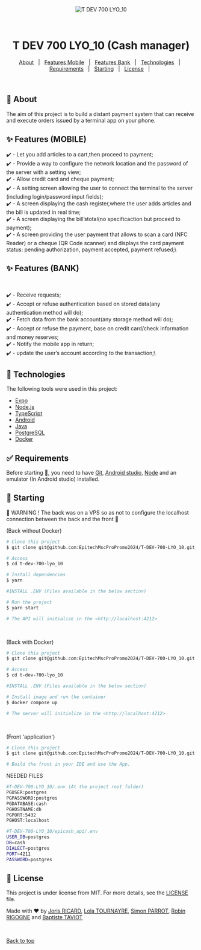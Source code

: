 <div align="center" id="top"> 
  <img src="./.github/app.gif" alt="T DEV 700 LYO_10" />

  &#xa0;

  <!-- <a href="https://tdev700lyo_10.netlify.app">Demo</a> -->
</div>

<h1 align="center">T DEV 700 LYO_10 (Cash manager)</h1>


<!-- Status -->

<!-- <h4 align="center"> 
	🚧  T DEV 700 LYO_10 🚀 Under construction...  🚧
</h4> 

<hr> -->

<p align="center">
  <a href="#dart-about">About</a> &#xa0; | &#xa0; 
  <a href="#sparkles-features-mobile">Features Mobile</a> &#xa0; | &#xa0;
  <a href="#sparkles-features-bank">Features Bank</a> &#xa0; | &#xa0;
  <a href="#rocket-technologies">Technologies</a> &#xa0; | &#xa0;
  <a href="#white_check_mark-requirements">Requirements</a> &#xa0; | &#xa0;
  <a href="#checkered_flag-starting">Starting</a> &#xa0; | &#xa0;
  <a href="#memo-license">License</a> &#xa0; | &#xa0;
</p>

<br>

## :dart: About ##

The aim of this project is to build a distant payment system that can receive and execute orders issued by
a terminal app on your phone.

## :sparkles: Features (MOBILE) ##

:heavy_check_mark: - Let you add articles to a cart,then proceed to payment;\
:heavy_check_mark: - Provide a way to configure the network location and the password of the server with a setting view;\
:heavy_check_mark: - Allow credit card and cheque payment;\
:heavy_check_mark: - A setting screen allowing the user to connect the terminal to the server (including login/password input fields);\
:heavy_check_mark: - A screen displaying the cash register,where the user adds articles and the bill is updated in real time;\
:heavy_check_mark: - A screen displaying the bill’stotal(no specificaction but proceed to payment);\
:heavy_check_mark: - A screen providing the user payment that allows to scan a card (NFC Reader) or a cheque (QR Code scanner) and displays the card payment status: pending authorization, payment accepted, payment refused;\

## :sparkles: Features (BANK) ##
<br>

:heavy_check_mark: - Receive requests;\
:heavy_check_mark: - Accept or refuse authentication based on stored data(any authentication method will do);\
:heavy_check_mark: - Fetch data from the bank account(any storage method will do);\
:heavy_check_mark: - Accept or refuse the payment, base on credit card/check information and money reserves;\
:heavy_check_mark: - Notify the mobile app in return;\
:heavy_check_mark: - update the user’s account according to the transaction;\


## :rocket: Technologies ##

The following tools were used in this project:

- [Expo](https://expo.io/)
- [Node.js](https://nodejs.org/en/)
- [TypeScript](https://www.typescriptlang.org/)
- [Android](https://www.android.com/intl/fr_fr/android-13/)
- [Java](https://www.java.com/fr/)
- [PostgreSQL](https://www.postgresql.org/)
- [Docker](https://www.docker.com/)

## :white_check_mark: Requirements ##

Before starting :checkered_flag:, you need to have [Git](https://git-scm.com), [Android studio](https://developer.android.com/?hl=fr), [Node](https://nodejs.org/en/) and an emulator (In Android studio) installed.

## :checkered_flag: Starting ##

:rotating_light: WARNING ! The back was on a VPS so as not to configure the localhost connection between the back and the front :rotating_light:

(Back without Docker)

```bash 
# Clone this project
$ git clone git@github.com:EpitechMscProPromo2024/T-DEV-700-LYO_10.git

# Access
$ cd t-dev-700-lyo_10

# Install dependencies
$ yarn

#INSTALL .ENV (Files available in the below section) 

# Run the project
$ yarn start

# The API will initialize in the <http://localhost:4212>
```
<br>

(Back with Docker)
```bash
# Clone this project
$ git clone git@github.com:EpitechMscProPromo2024/T-DEV-700-LYO_10.git

# Access
$ cd t-dev-700-lyo_10

#INSTALL .ENV (Files available in the below section) 

# Install image and run the container
$ docker compose up

# The server will initialize in the <http://localhost:4212>
```
<br>

(Front 'application')

```bash 
# Clone this project
$ git clone git@github.com:EpitechMscProPromo2024/T-DEV-700-LYO_10.git

# Build the front in your IDE and use the App.
```

NEEDED FILES 
<br>

```bash
#T-DEV-700-LYO_10/.env (At the project root folder)
PGUSER:postgres
PGPASSWORD:postgres
PGDATABASE:cash
PGHOSTNAME:db
PGPORT:5432
PGHOST:localhost
```


```bash
#T-DEV-700-LYO_10/epicash_api/.env
USER_DB=postgres
DB=cash
DIALECT=postgres
PORT=4211
PASSWORD=postgres
```

## :memo: License ##

This project is under license from MIT. For more details, see the [LICENSE](LICENSE.md) file.


Made with :heart: by <a href="https://github.com/jojoricard" target="_blank">Joris RICARD</a>, <a href="https://github.com/ltournayre" target="_blank">Lola TOURNAYRE</a>, <a href="https://github.com/SimonParrot" target="_blank">Simon PARROT</a>, <a href="https://github.com/RobZ911" target="_blank">Robin RIGOGNE</a> and <a href="https://github.com/BTAVIOT" target="_blank">Baptiste TAVIOT</a>

&#xa0;

<a href="#top">Back to top</a>
